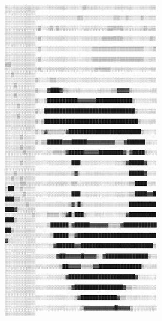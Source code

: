 ░░░░░░░░░░░░░░░░░░░░░░░░░░▒░░░░░░░░░░░░░░░░░░░░░░░░░░░░░░░░░
░░░░░░░░░░░░░░░░░░░░░░░░▒▒░░░░░░░░░░▒▒░░▒░░░░▒░░░░░░░░░░░░░░
░░░░░░░░░░░▒░░░▒░▒░░░░░░░░░░░░░░░░▒▒▒▒▒░░░░░░░▒░░░░░░░░░░░░░
░░░░░░░░░░░▒░░░░░░░░░░░░░░░░░░░░▒▒▒▒▒▒▒░░░░░░░░░▒░░░░░░░░░░░
░░░░░░░░░░░▒░░░░░░░░░░░░░░░░░▒▒▒▒▒▒▒▒▒▒▒▒▒▒▒▒▒░░░▒░░░░░░░░░░
░░░░░░░░░░░▒░░░░░░░░░░░░░░░░░▒▒▒▒▒▒▒▒▒▒▒▒▒▒▒▒▒░░░░▒▒░░░░░░░░
░░░░░░░░░░░▒░░░░░░░░░░░░░░░░░░▒▒▒▒▒░░░░░░░░░░░░░░░░░▒░░░░░░░
░░░░░░░░░░▒░░░░▒▒░░░░░░░░░░░░░░░░░░░░░░░░░░░░░░░░░░░░▒░░░░░░
░░░░░░░░░░▒░░░▓███▓▒▒░░░░░░░░░░░░░░▒▒▓▓▓▓▒░░░░░░░░░░░▒░░░░░░
░░░░░░░░░░▒░░▒██████████▓▓▓▓▓▓████████████▒░░░░░░░░░░░▒░░░░░
░░░░░░░░░░▒░░██████████████████████████████▒░░░░░░░░░░▒░░░░░
░░░░░░░░░░▒░▒███████████████████████████████▒░░░░░░░░░░░░░░░
░░░░░░░░░░▒░▒▓▒▒▒▒▒▒▓████████████████████████▒░░░░░░░░░▒░░░░
░░░░░░░░░░▒░▒▒█████▓▓▓█████▓▓▓▓▓▓▓▓▓▒▒▒▓██████░░░░░░░░░▒░░░░
░░░░░░▒░░░░░░░░░▒▒▒▒▓█████▓▓▓▓▓████████▓▒▓████▒░░░░░░░░░░░░░
░░░░░▒░░░░░░░░░░░░░░░░███░░░░░░░░░░░░░░▒▓█████▓░░░░░░░░░░░░░
░░░▒░░░░░░░░░░░░░░░░░░▒▓▒░░░░░░░░░░░░░░░░█████▓░░░░░▒░░▒░░░░
░░░░░▒▒░░░░░░░░░░░░░░░▒▒░░░░░░░░░░░░░░░░░▒▒████░░░▒██░░▒░░░░
░░░░░░▒░░░░░░░░░░░░░░░███░░░░░░░░░░░░░░░░▒▒████▓▓████▒▒░░░░░
░░░░░░░▒░░░░░░░░░░░░░▒▓▒█▒░░░░░░░░░░░░░░░████████████▓░░░░░░
░░░░░░░░░▒░░░░▒▒▒▒░▒▓█▒███▒░░░░░░░░░░░░░▓████████████▒░░░░░░
░░░░░░░░░░░░░░▒██████▒▓█████▓▓▓▓▓▓▒▒▒▒▓█████████████▒░░░░░░░
░░░░░░░░░░░░░░░▒█████▒▒▓██████████████████████████▓░░░░░░░░░
░░░░░░░░░░░░░░░░▓██████▓▓████████████████████████▒░░░░░░░░░░
░░░░░░░░░░░░░░░░░▓██▓▓▓▓▓█▓▓▓▓▒░▓██████████████▒░░░░░░░░░░░░
░░░░░░░░░░░░░░░░░░▒██▓▓▓▓▒▒▒▒▓▓██████████████▒░░░░░░░░░░░░░░
░░░░░░░░░░░░░░░░░░░░▓██████████████████████▓░░░░░░░░░░░░░░░░
░░░░░░░░░░░░░░░░░░░░░▒▓████████████████▓▒▒░░░░░░░░░░░░░░░░░░
░░░░░░░░░░░░░░░░░░░░░░░▒▓████████████▓▒▒░░░░░░░░░░░░░░░░░░░░
░░░░░░░░░░░░░░░░░░░░░░░░░▒▓▓▓▓▓▓▓▓▓▓█▓▓▓▓▒░░░░░░░░░░░░░░░░░░
